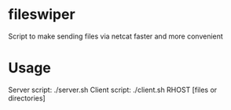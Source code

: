 # fileswiper
Script to make sending files via netcat faster and more convenient

# Usage
Server script: ./server.sh
Client script: ./client.sh RHOST [files or directories]
